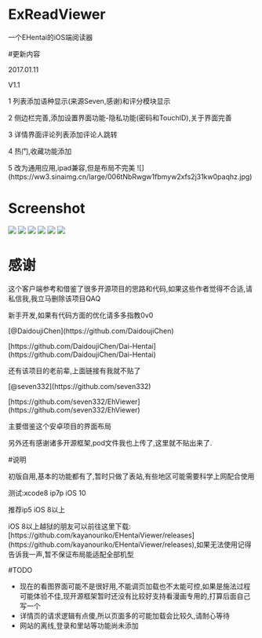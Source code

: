 # ExReadViewer
一个EHentai的iOS端阅读器

#更新内容
<p>2017.01.11 
<p>V1.1 
<p>1 列表添加语种显示(来源Seven,感谢)和评分模块显示
<p>2 侧边栏完善,添加设置界面功能-隐私功能(密码和TouchID),关于界面完善
<p>3 详情界面评论列表添加评论人跳转
<p>4 热门,收藏功能添加
<p>5 改为通用应用,ipad兼容,但是布局不完美
![](https://ww3.sinaimg.cn/large/006tNbRwgw1fbmyw2xfs2j31kw0paqhz.jpg)

# Screenshot
![](https://ww4.sinaimg.cn/large/006tNbRwgw1fbd47i63qtj30yi1pcqia.jpg)
![](https://ww4.sinaimg.cn/large/006tNbRwgw1fbcn6ja25xj30yi1pc79p.jpg)
![](https://ww1.sinaimg.cn/large/006tNbRwgw1fbcn756g3oj30yi1pcamz.jpg)
![](https://ww4.sinaimg.cn/large/006tNbRwgw1fbcn7dthorj30yi1pcwje.jpg)
![](https://ww1.sinaimg.cn/large/006tNbRwgw1fbcn7zuko7j30yi1pc4cm.jpg)
![](https://ww2.sinaimg.cn/large/006tNbRwgw1fbd47rj146j30yi1pcaxr.jpg)

# 感谢
<p>这个客户端参考和借鉴了很多开源项目的思路和代码,如果这些作者觉得不合适,请私信我,我立马删除该项目QAQ
<p>新手开发,如果有代码方面的优化请多多指教0v0

<p>[@DaidoujiChen](https://github.com/DaidoujiChen)
<p>[https://github.com/DaidoujiChen/Dai-Hentai](https://github.com/DaidoujiChen/Dai-Hentai)
<p>还有该项目的老前辈,上面链接有我就不贴了

<p>[@seven332](https://github.com/seven332)
<p>[https://github.com/seven332/EhViewer](https://github.com/seven332/EhViewer)
<p>主要借鉴这个安卓项目的界面布局

<p>另外还有感谢诸多开源框架,pod文件我也上传了,这里就不贴出来了.

#说明
<p>初版自用,基本的功能都有了,暂时只做了表站,有些地区可能需要科学上网配合使用
<p>测试:xcode8 ip7p iOS 10
<p>推荐ip5 iOS 8以上
<p>iOS 8以上越狱的朋友可以前往这里下载:[https://github.com/kayanouriko/EHentaiViewer/releases](https://github.com/kayanouriko/EHentaiViewer/releases),如果无法使用记得告诉我一声,暂不保证布局能适配全部机型

#TODO
* 现在的看图界面可能不是很好用,不能调页加载也不太能可控,如果是施法过程可能体验不佳,现开源框架暂时还没有比较好支持看漫画专用的,打算后面自己写一个
* 详情页的请求逻辑有点傻,所以页面多的可能加载会比较久,请耐心等待
* 网站的离线,登录和里站等功能尚未添加


